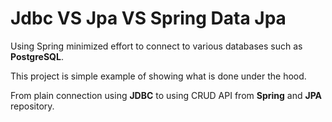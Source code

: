 # Jdbc VS Jpa VS Spring Data Jpa

Using Spring minimized effort to connect to various databases such as **PostgreSQL**.

This project is simple example of showing what is done under the hood. 

From plain connection using **JDBC** to using CRUD API from **Spring** and **JPA** repository.
